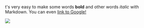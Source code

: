 t's very easy to make some words **bold** and other words *italic* with Markdown. You can even [link to Google!](http://google.com)


![](https://assets-cdn.github.com/images/modules/open_graph/github-octocat.png)
